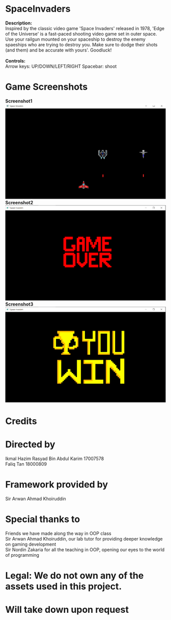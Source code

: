 # SpaceInvaders
<b>Description:</b></br>
Inspired by the classic video game 'Space Invaders' released in 1978, 'Edge of the Universe' is a fast-paced shooting video game set in outer space. Use your railgun mounted on your spaceship to destroy the enemy spaeships who are trying to destroy you. Make sure to dodge their shots (and them) and be accurate with yours'. Goodluck!</br></br>
<b>Controls:</b></br>
Arrow keys: UP/DOWN/LEFT/RIGHT
Spacebar: shoot</br>

# Game Screenshots
<b>Screenshot1</b></br>
![Screenshot1](Capture%201.png)</br>
<b>Screenshot2</b></br>
![Screenshot2](Capture%202.png)</br>
<b>Screenshot3</b></br>
![Screenshot3](Capture%203.png)</br>

# Credits
# Directed by
Ikmal Hazim Rasyad Bin Abdul Karim 17007578</br>
Faliq Tan 18000809</br>

# Framework provided by
Sir Arwan Ahmad Khoiruddin</br>

# Special thanks to
Friends we have made along the way in OOP class</br>
Sir Arwan Ahmad Khoiruddin, our lab tutor for providing deeper knowledge on gaming development</br>
Sir Nordin Zakaria for all the teaching in OOP, opening our eyes to the world of programming</br>

# Legal: We do not own any of the assets used in this project.
# Will take down upon request




